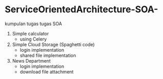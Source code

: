 # ServiceOrientedArchitecture-SOA-

kumpulan tugas tugas SOA 
1. Simple calculator
    - using Celery
2. Simple Cloud Storage (Spaghetti code)
    - login implementation
    - shared file implementation
3. News Department
    - login implementation
    - download file attachment
